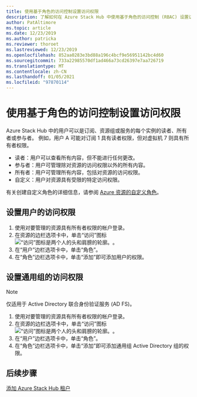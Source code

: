```yaml
---
title: 使用基于角色的访问控制设置访问权限
description: 了解如何在 Azure Stack Hub 中使用基于角色的访问控制 (RBAC) 设置访问权限。
author: PatAltimore
ms.topic: article
ms.date: 12/23/2019
ms.author: patricka
ms.reviewer: thoroet
ms.lastreviewed: 12/23/2019
ms.openlocfilehash: 852aa0283e3bd88a196c4bcf9e56951142bc4d60
ms.sourcegitcommit: 733a22985570df1ad466a73cd26397e7aa726719
ms.translationtype: MT
ms.contentlocale: zh-CN
ms.lasthandoff: 01/05/2021
ms.locfileid: "97870114"
---
```

# <a name="set-access-permissions-using-role-based-access-control"></a>使用基于角色的访问控制设置访问权限

Azure Stack Hub 中的用户可以是订阅、资源组或服务的每个实例的读者、所有者或参与者。 例如，用户 A 可能对订阅 1 具有读者权限，但对虚拟机 7 则具有所有者权限。

 - 读者：用户可以查看所有内容，但不能进行任何更改。
 - 参与者：用户可管理除对资源的访问权限以外的所有内容。
 - 所有者：用户可管理所有内容，包括对资源的访问权限。
 - 自定义：用户对资源具有受限的特定访问权限。

 有关创建自定义角色的详细信息，请参阅 [Azure 资源的自定义角色](/azure/role-based-access-control/custom-roles)。

## <a name="set-access-permissions-for-a-user"></a>设置用户的访问权限

1. 使用对要管理的资源具有所有者权限的帐户登录。
2. 在资源的边栏选项卡中，单击“访问”图标 ![“访问”图标是两个人的头和肩膀的轮廓。](media/azure-stack-manage-permissions/image1.png)。
3. 在“用户”边栏选项卡中，单击“角色”。
4. 在“角色”边栏选项卡中，单击“添加”即可添加用户的权限。

## <a name="set-access-permissions-for-a-universal-group"></a>设置通用组的访问权限 

> [!Note]
> 仅适用于 Active Directory 联合身份验证服务 (AD FS)。

1. 使用对要管理的资源具有所有者权限的帐户登录。
2. 在资源的边栏选项卡中，单击“访问”图标 ![“访问”图标是两个人的头和肩膀的轮廓。](media/azure-stack-manage-permissions/image1.png)。
3. 在“用户”边栏选项卡中，单击“角色”。
4. 在“角色”边栏选项卡中，单击“添加”即可添加通用组 Active Directory 组的权限。

## <a name="next-steps"></a>后续步骤

[添加 Azure Stack Hub 租户](azure-stack-add-new-user-aad.md)

